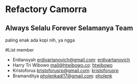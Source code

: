 # Refactory Camorra
## Always Selalu Forever Selamanya Team
paling enak ada kopi nih, ya ngga



#List member
- Erdiansyah <erdivartanovich@gmail.com>: [erdivartanovich](https://github.com/erdivartanovich)
- Harry Tri Wibowo <mail@htwibowo.co>: [htwibowo](https://github.com/htwibowo)
- Kristoforus <kristoforusrp@gmail.com>: [kristoforusrp](https://github.com/kristoforusrp)
- Bramanditya <pholenkadi17@gmail.com>: [pholenk](https://github.com/Pholenk)
